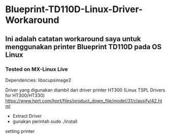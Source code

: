 # Blueprint-TD110D-Linux-Driver-Workaround

## Ini adalah catatan workaround saya untuk menggunakan printer Blueprint TD110D pada OS Linux
### Tested on MX-Linux Live

Dependencies:
libscupsimage2

Driver yang digunakan diambil dari driver printer HT300 (Linux TSPL Drivers for HT300/HT330)
https://www.hprt.com/hprt/files/product_down_file/model/31/classify/42.html

- Extract Driver
- gunakan perintah sudo ./install

setting printer
